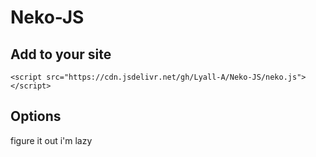 # Neko-JS

## Add to your site
`<script src="https://cdn.jsdelivr.net/gh/Lyall-A/Neko-JS/neko.js"></script>`

## Options
figure it out i'm lazy